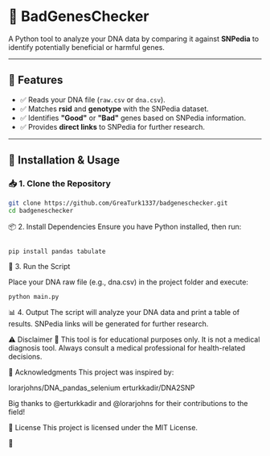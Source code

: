 # **🧬 BadGenesChecker**  

A Python tool to analyze your DNA data by comparing it against **SNPedia** to identify potentially beneficial or harmful genes.  

---

## 🚀 **Features**
- ✅ Reads your DNA file (`raw.csv` or `dna.csv`).  
- ✅ Matches **rsid** and **genotype** with the SNPedia dataset.  
- ✅ Identifies **"Good"** or **"Bad"** genes based on SNPedia information.  
- ✅ Provides **direct links** to SNPedia for further research.  

---

## 🔧 **Installation & Usage**  

### 📥 **1. Clone the Repository**  
```bash
git clone https://github.com/GreaTurk1337/badgeneschecker.git
cd badgeneschecker
```
📦 2. Install Dependencies
Ensure you have Python installed, then run:
```

pip install pandas tabulate
```

🏃 3. Run the Script

Place your DNA raw file (e.g., dna.csv) in the project folder and execute:
```
python main.py
```
📊 4. Output
The script will analyze your DNA data and print a table of results.
SNPedia links will be generated for further research.



⚠️ Disclaimer
🚨 This tool is for educational purposes only.
It is not a medical diagnosis tool.
Always consult a medical professional for health-related decisions.

🙌 Acknowledgments
This project was inspired by:

lorarjohns/DNA_pandas_selenium
erturkkadir/DNA2SNP

Big thanks to @erturkkadir and @lorarjohns for their contributions to the field!

📝 License
This project is licensed under the MIT License.



🚀




